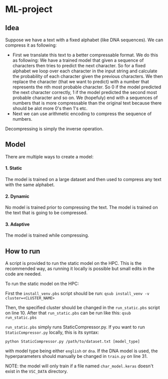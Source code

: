 # ML-project



## Idea

Suppose we have a text with a fixed alphabet (like DNA sequences). We can compress it as following:
- First we translate this text to a better compressable format. We do this as following:
  We have a trained model that given a sequence of characters then tries to predict the next character. So for a fixed alphabet we loop over each character in the input string and calculate the probability of each character given the previous characters. We then replace the character (that we want to predict) with a number that represents the nth most probable character. So 0 if the model predicted the next character correctly, 1 if the model predicted the second most probable character and so on. We (hopefuly) end with a sequences of numbers that is more compressable than the original text because there should be alot more 0's then 1's etc.
- Next we can use arithmetic encoding to compress the sequence of numbers.


Decompressing is simply the inverse operation.

## Model
There are multiple ways to create a model:
#### 1. Static
The model is trained on a large dataset and then used to compress any text with the same alphabet.

#### 2. Dynamic
No model is trained prior to compressing the text. The model is trained on the text that is going to be compressed. 

#### 3. Adaptive
The model is trained while compressing. 

## How to run

A script is provided to run the static model on the HPC. This is the recommended way, as running it locally is possible but small edits in the code are needed.

To run the static model on the HPC:

First the `install_venv.pbs` script should be run:
```qsub install_venv -v cluster=<CLUSTER_NAME>```

Then, the specified cluster should be changed in the `run_static.pbs` script on line 10. After that `run_static.pbs` can be run like this:
```qsub run_static.pbs```

`run_static.pbs` simply runs StaticCompressor.py. If you want to run `StaticCompressor.py` locally, this is its syntax:

```python StaticCompressor.py /path/to/dataset.txt [model_type]```

with model type being either `english` or `dna`. If the DNA model is used, the hyperparameters should manually be changed in `train.py` on line 31.

NOTE: the model will only train if a file named `char_model.keras` doesn't exist in the `VSC_DATA` directory.

